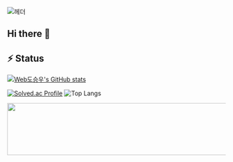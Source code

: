 ![헤더](https://capsule-render.vercel.app/api?type=rect&height=300&color=gradient&text=저는%20매일%20성장하는%20개발자%20도승우%20입니&fontAlign=50&fontSize=40)
## Hi there 👋


## ⚡ Status

[![Web도승우's GitHub stats](https://github-readme-stats.vercel.app/api?username=MagongDo&show_icons=true&theme=github_dark)](https://github.com/MagongDo/github-readme-stats)

[![Solved.ac Profile](http://mazassumnida.wtf/api/v2/generate_badge?boj=lpok2657)](https://solved.ac/lpok2657/)
![Top Langs](https://github-readme-stats.vercel.app/api/top-langs/?username=MagongDo&layout=compact&theme=tokyonight)



<a href="https://github.com/devxb/gitanimals">
  <img
    src="https://render.gitanimals.org/lines/MagongDo?pet-id=659033428834262742"
    width="600"
    height="120"
  />
</a>
<!--
<a href="https://github.com/devxb/gitanimals">
<img
  src="https://render.gitanimals.org/farms/MagongDo"
  width="600"
  height="300"
/>
</a>
-->
  
